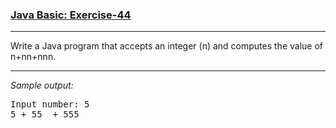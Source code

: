 ### [Java Basic: Exercise-44](https://www.w3resource.com/java-exercises/basic/java-basic-exercise-44.php)

***
Write a Java program that accepts an integer (n) and computes the value of n+nn+nnn.
***
_Sample output:_
<pre>
Input number: 5                                                        
5 + 55  + 555
</pre>